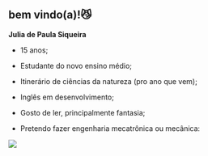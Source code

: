 ## bem vindo(a)!😼
**Julia de Paula Siqueira**

- 15 anos; 

- Estudante do novo ensino médio; 

- Itinerário de ciências da natureza (pro ano que vem); 

- Inglês em desenvolvimento;

- Gosto de ler, principalmente fantasia;

- Pretendo fazer engenharia mecatrônica ou mecânica:

![](https://media1.tenor.com/m/puCYwRQBIyQAAAAC/yaelokre.gif)
